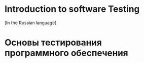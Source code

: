 # Introduction to software Testing
[In the Russian language]

# Основы тестирования программного обеспечения
